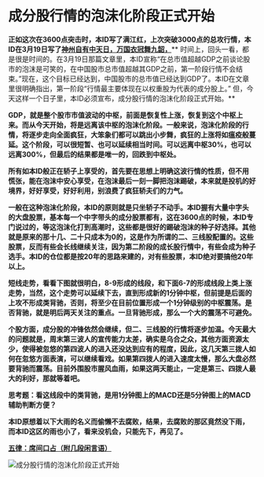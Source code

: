 成分股行情的泡沫化阶段正式开始
====



**正如这次在3600点突击时，本ID写了满江红，上次突破3000点的总攻行情，本ID在3月19日写了**[**神州自有中天日，万国衣冠舞九韶，**](http://blog.sina.com.cn/u/486e105c0100099p)** 时间上，回头一看，都是很是时间的。在3月19日那篇文章里，本ID宣称“在总市值超越GDP之前谈论股市的泡沫是可笑的，在中国股市总市值超越其GDP之前，第一阶段行情不会结束。”现在，这个目标已经达到，中国股市的总市值已经达到GDP了。本ID在文章里很明确指出，第一阶段“行情最主要体现在以权重股为代表的成分股上。” 但，今天这样一个日子里，本ID必须宣布，成分股行情的泡沫化阶段正式开始。**

**GDP，就是整个股市市值波动的中枢，前面是恢复性上涨，恢复到这个中枢上来。而从今天开始，将是远离该中枢的泡沫化阶段。一般来说，泡沫化阶段的行情，将逐步走向全面疯狂，大笨象们都可以跳出小步舞，疯狂的上涨将如瘟疫般蔓延。这个阶段，可以很短暂、也可以延续相当时间。可以远离中枢30%，也可以远离300%，但最后的结果都是唯一的，回跌到中枢处。**

**所有如本ID般正在轿子上享受的，首先要在思想上明确这波行情的性质，但不用慌张，能在泡沫中安心享受，在泡沫最后一刻一脚把泡沫踢破，本来就是投机的好境界，好好享受，好好利用，别浪费了疯狂轿夫们的力气。**

**一般在这种泡沫化阶段，本ID的原则就是只坐轿子不动手。本ID握有大量中字头的大盘股票，基本每一个中字带头的成分股票都有，这在3600点的时候，本ID专门说过的，等这泡沫化打到高潮时，这些都是很好的踢破泡沫的种子好选择。其他就是原来的那十几、二十只成本为0的，这是作为所谓的二、三线股配置的。这些股票，反而有些会长线继续关注，因为第二阶段的成长股行情中，有些会成为种子选手。本ID的仓位都是按20年的思路来建的，对有些股票，本ID绝对要搞他20年以上。**

**短线走势，看看下图就很明白，8-9形成的线段，和下面6-7的形成线段上类上涨走势，当然，这个走势可以延续下去，直到形成新的1分钟中枢，但前提是后面的上攻不形成类背驰，否则，将至少在目前位置形成一个1分钟级别的中枢震荡。是否背驰，就是明后两天关注的重点。一旦背驰形成，那么一个大的震荡不可避免。**

**个股方面，成分股的冲锋依然会继续，但二、三线股的行情将逐步加温。今天最大的问题就是，周末第三波人的宣传能力太差，确实是乌合之众，其他方面资源太少，使得被忽悠的第四波人的进入还没达到应有的程度，因此，这几天第三拨人如何在忽悠方面表演，可以继续看戏。如果第四拨人的进入速度太慢，那么大盘必然要背驰而震荡。目前外围股市腥风血雨，如果这两天能止，一定是第三、四拨人最大的利好，那就等着吧。**

**思考题：看这线段中的类背驰，是用1分钟图上的MACD还是5分钟图上的MACD辅助判断方便？**



**本ID原想着以下大雨的名义而偷懒不去腐败，结果，去腐败的那区竟然没下雨，而本ID这区的雨也小了，看来没机会，只能先下，再见了。**

[**五律：席间口占（附几段闲言语）**](http://blog.sina.com.cn/u/486e105c01000c3s)

![成分股行情的泡沫化阶段正式开始](http://simg.sinajs.cn/blog7style/images/common/sg_trans.gif)

